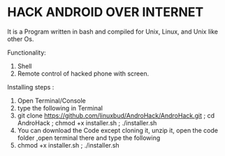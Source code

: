 # HACK ANDROID OVER INTERNET

It is a Program written in bash and compiled for
Unix, Linux, and Unix like other Os.

Functionality: 
1. Shell
2. Remote control of hacked phone with screen.

Installing steps :

1. Open Terminal/Console
2. type the following in Terminal
3. git clone https://github.com/linuxbud/AndroHack/AndroHack.git ; cd AndroHack ; chmod +x installer.sh ; ./installer.sh
4. You can download the Code except cloning it, unzip it, open the code folder ,open terminal there and type the following
5. chmod +x installer.sh ; ./installer.sh
